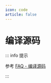 ```yaml
---
icon: code
article: false
---
```


# 编译源码

::: info 提示

参考 [FAQ - 编译源码](/frequently-asked-questions/building-from-source.md)

:::
